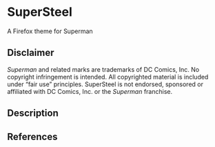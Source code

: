 # SuperSteel
A Firefox theme for Superman

## Disclaimer
*Superman* and related marks are trademarks of DC Comics, Inc. No copyright infringement is intended. All copyrighted material is included under “fair use” principles. SuperSteel is not endorsed, sponsored or affiliated with DC Comics, Inc. or the *Superman* franchise.


## Description



## References


